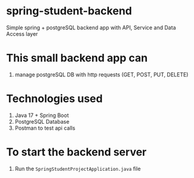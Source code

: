 # spring-student-backend
Simple spring + postgreSQL backend app with API, Service and Data Access layer

# This small backend app can
1. manage postgreSQL DB with http requests (GET, POST, PUT, DELETE)

# Technologies used
1. Java 17 + Spring Boot
2. PostgreSQL Database
3. Postman to test api calls

# To start the backend server
1. Run the ```SpringStudentProjectApplication.java``` file
